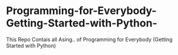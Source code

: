 # Programming-for-Everybody-Getting-Started-with-Python-
This Repo Contais all Asing.. of Programming for Everybody (Getting Started with Python)
